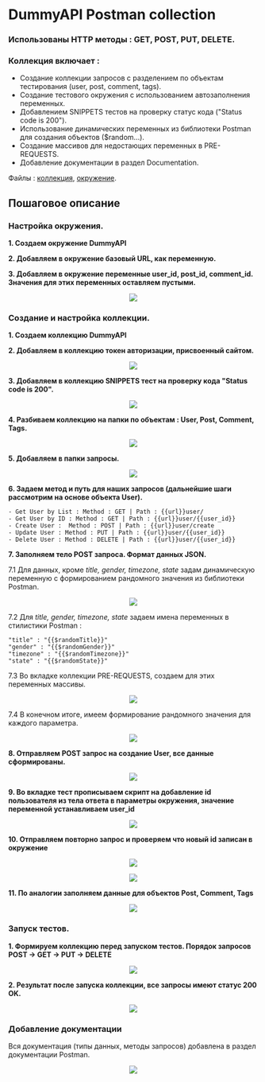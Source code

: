 # DummyAPI Postman collection

### Использованы HTTP методы : GET, POST, PUT, DELETE.

### Коллекция включает : 
- Создание коллекции запросов с разделением по объектам тестирования (user, post, comment, tags).
- Создание тестового окружения с использованием автозаполнения переменных.
- Добавлением SNIPPETS тестов на проверку статус кода ("Status code is 200").
- Использование динамических переменных из библиотеки Postman для создания объектов ($random...).
- Создание массивов для недостающих переменных в PRE-REQUESTS.
- Добавление документации в раздел Documentation.

Файлы : [коллекция](https://github.com/egorsoroka8/postman/tree/main/dummyAPI/DummyAPI.postman_collection.json), [окружение](https://github.com/egorsoroka8/postman/blob/main/dummyAPI/Dummy%20API.postman_environment.json).


## Пошаговое описание

### Настройка окружения.

**1. Создаем окружение DummyAPI**

**2. Добавляем в окружение базовый URL, как переменную.** 

**3. Добавляем в окружение переменные user_id, post_id, comment_id. Значения для этих переменных оставляем пустыми.**

<p align="center">
  <img src="https://user-images.githubusercontent.com/112896404/202923149-36e9c852-e8d4-4c19-a3e5-17a901b8657f.png">
</p>

### Создание и настройка коллекции.

**1. Создаем коллекцию DummyAPI**

**2. Добавляем в коллекцию токен авторизации, присвоенный сайтом.** 

<p align="center">
  <img src="https://user-images.githubusercontent.com/112896404/202894953-5917047d-c43f-4de3-a562-001d2b4d46a6.png">
</p>

**3. Добавляем в коллекцию SNIPPETS тест на проверку кода "Status code is 200".**

<p align="center">
  <img src="https://user-images.githubusercontent.com/112896404/202895203-0f577d8d-69c6-42a4-8798-773a0dbd0c6d.png">
</p>

**4. Разбиваем коллекцию на папки по объектам : User, Post, Comment, Tags.**

<p align="center">
  <img src="https://user-images.githubusercontent.com/112896404/202894550-15905afd-2a76-4829-84e5-6bed3f6c35bc.png">
</p>


**5. Добавляем в папки запросы.**

<p align="center">
  <img src="https://user-images.githubusercontent.com/112896404/202896513-6410c6ac-f55a-497b-baea-acbcca09f8a6.png">
</p>

**6. Задаем метод и путь для наших запросов (дальнейшие шаги рассмотрим на основе объекта User).**
   
   ```
   - Get User by List : Method : GET | Path : {{url}}user/
   - Get User by ID : Method : GET | Path : {{url}}user/{{user_id}}
   - Create User :  Method : POST | Path : {{url}}user/create
   - Update User : Method : PUT | Path : {{url}}user/{{user_id}}
   - Delete User : Method : DELETE | Path : {{url}}user/{{user_id}}
   ```
**7. Заполняем тело POST запроса. Формат данных JSON.**

   7.1 Для данных, кроме *title, gender, timezone, state* задам динамическую переменную с формированием рандомного значения из библиотеки Postman.
   
   <p align="center">
  <img src="https://user-images.githubusercontent.com/112896404/202897583-d3e05403-145d-4ba3-ad36-71c6e6c0f39f.png">
   </p>


   7.2 Для *title, gender, timezone, state* задаем имена переменных в стилистики Postman :
   ```
   "title" : "{{$randomTitle}}"
   "gender" : "{{$randomGender}}"
   "timezone" : "{{$randomTimezone}}"
   "state" : "{{$randomState}}"
   ```
   7.3 Во вкладке коллекции PRE-REQUESTS, создаем для этих переменных массивы. 

<p align="center">
  <img src="https://user-images.githubusercontent.com/112896404/202899553-c4d23ec5-9c8b-4fa4-9862-d65545770897.png">
</p>

7.4 В конечном итоге, имеем формирование рандомного значения для каждого параметра.

<p align="center">
  <img src="https://user-images.githubusercontent.com/112896404/202899616-527b6e43-c813-44ca-9e8b-63e0a529e795.png">
</p>

**8. Отправляем POST запрос на создание User, все данные сформированы.**

<p align="center">
  <img src="https://user-images.githubusercontent.com/112896404/202899995-c15c2ca6-5f50-43d7-a370-816df9eb7526.png">
</p>

**9. Во вкладке тест прописываем скрипт на добавление id пользователя из тела ответа в параметры окружения, значение переменной устанавливаем user_id**

<p align="center">
  <img src="https://user-images.githubusercontent.com/112896404/202914311-138c7af7-a403-413b-901d-84a9e01676ac.png">
</p>

**10. Отправляем повторно запрос и проверяем что новый id записан в окружение**

<p align="center">
  <img src="https://user-images.githubusercontent.com/112896404/202914639-c1605806-c224-45cf-b1ae-8dca6079e5b3.png">
</p>

<p align="center">
  <img src="https://user-images.githubusercontent.com/112896404/202914859-e1d9fa4a-7c78-460c-815b-185554e279df.png">
</p>

**11. По аналогии заполняем данные для объектов Post, Comment, Tags**

<p align="center">
  <img src="https://user-images.githubusercontent.com/112896404/202989233-d2cf9f88-0c7d-4d81-bef5-d96703e28d84.png">
</p>

### Запуск тестов.

**1. Формируем коллекцию перед запуском тестов. Порядок запросов POST -> GET -> PUT -> DELETE**

<p align="center">
  <img src="https://user-images.githubusercontent.com/112896404/202923591-fb66c2d8-416d-4403-babb-683711946bdb.png">
</p>

**2. Результат после запуска коллекции, все запросы имеют статус 200 OK.**

<p align="center">
  <img src="https://user-images.githubusercontent.com/112896404/202988848-dbc50ed1-1fd9-4d57-9e97-c76005f90906.png">
</p>

### Добавление документации

Вся документация (типы данных, методы запросов) добавлена в раздел документации Postman.

<p align="center">
  <img src="https://user-images.githubusercontent.com/112896404/202993545-ca765d56-663e-47e6-9ed5-0ddc58230cb4.png">
</p>
